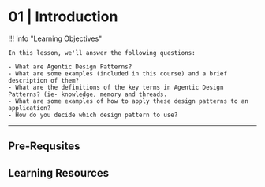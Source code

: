# 01 | Introduction

!!! info "Learning Objectives"

    In this lesson, we'll answer the following questions:

    - What are Agentic Design Patterns? 
    - What are some examples (included in this course) and a brief description of them?
    - What are the definitions of the key terms in Agentic Design Patterns? (ie- knowledge, memory and threads.
    - What are some examples of how to apply these design patterns to an application? 
    - How do you decide which design pattern to use? 

---

## Pre-Requsites


## Learning Resources